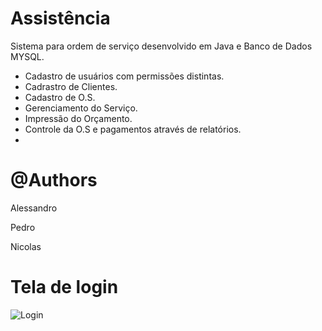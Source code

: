 
# Assistência
Sistema para ordem de serviço desenvolvido em Java e Banco de Dados MYSQL.

- Cadastro de usuários com permissões distintas.
- Cadrastro de Clientes.
- Cadastro de O.S.
- Gerenciamento do Serviço.
- Impressão do Orçamento.
- Controle da O.S e pagamentos através de relatórios.
- 


# @Authors 
Alessandro 

Pedro

Nicolas

# Tela de login



![Login](https://user-images.githubusercontent.com/87093460/236586026-50f7d46c-9109-420b-8899-18c782c8e7f2.png)



